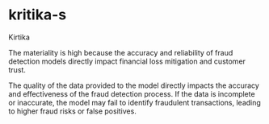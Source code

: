 # kritika-s
Kirtika


The materiality is high because the accuracy and reliability of fraud detection models directly impact financial loss mitigation and customer trust.

The quality of the data provided to the model directly impacts the accuracy and effectiveness of the fraud detection process. If the data is incomplete or inaccurate, the model may fail to identify fraudulent transactions, leading to higher fraud risks or false positives.


